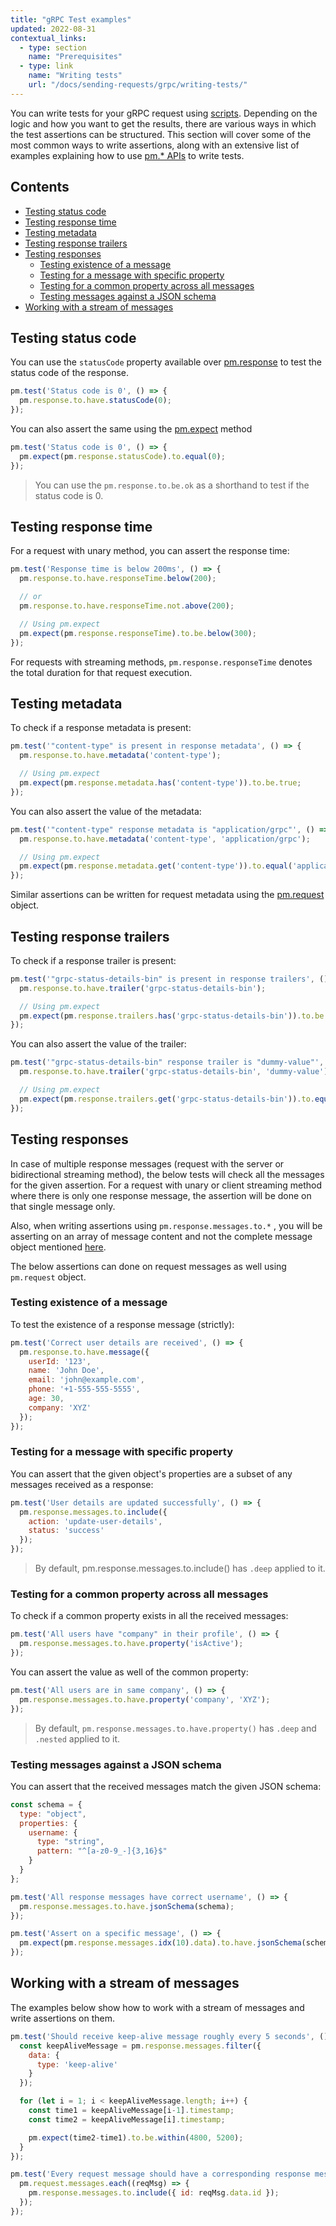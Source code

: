 ```yaml
---
title: "gRPC Test examples"
updated: 2022-08-31
contextual_links:
  - type: section
    name: "Prerequisites"
  - type: link
    name: "Writing tests"
    url: "/docs/sending-requests/grpc/writing-tests/"
---
```


You can write tests for your gRPC request using [scripts](/docs/sending-requests/grpc/scripting-in-grpc-request/). Depending on the logic and how you want to get the results, there are various ways in which the test assertions can be structured. This section will cover some of the most common ways to write assertions, along with an extensive list of examples explaining how to use [pm.* APIs](/docs/sending-requests/grpc/postman-sandbox-api/) to write tests.

## Contents

* [Testing status code](#testing-status-code)
* [Testing response time](#testing-response-time)
* [Testing metadata](#testing-metadata)
* [Testing response trailers](#testing-response-trailers)
* [Testing responses](#testing-responses)
    * [Testing existence of a message](#testing-existence-of-a-message)
    * [Testing for a message with specific property](#testing-for-a-message-with-specific-property)
    * [Testing for a common property across all messages](#testing-for-a-common-property-across-all-messages)
    * [Testing messages against a JSON schema](#testing-messages-against-a-json-schema)
* [Working with a stream of messages](#working-with-a-stream-of-messages)

## Testing status code

 You can use the `statusCode` property available over [pm.response](/docs/sending-requests/grpc/postman-sandbox-api/#pmresponse) to test the status code of the response.

```javascript
pm.test('Status code is 0', () => {
  pm.response.to.have.statusCode(0);
});
```

You can also assert the same using the [pm.expect](/docs/sending-requests/grpc/postman-sandbox-api/#pmexpect) method

```javascript
pm.test('Status code is 0', () => {
  pm.expect(pm.response.statusCode).to.equal(0);
});
```

> You can use the `pm.response.to.be.ok` as a shorthand to test if the status code is 0.

## Testing response time

For a request with unary method, you can assert the response time:

```javascript
pm.test('Response time is below 200ms', () => {
  pm.response.to.have.responseTime.below(200);

  // or
  pm.response.to.have.responseTime.not.above(200);

  // Using pm.expect
  pm.expect(pm.response.responseTime).to.be.below(300);
});
```

For requests with streaming methods, `pm.response.responseTime` denotes the total duration for that request execution.

## Testing metadata

To check if a response metadata is present:

```javascript
pm.test('"content-type" is present in response metadata', () => {
  pm.response.to.have.metadata('content-type');

  // Using pm.expect
  pm.expect(pm.response.metadata.has('content-type')).to.be.true;
});
```

You can also assert the value of the metadata:

```javascript
pm.test('"content-type" response metadata is "application/grpc"', () => {
  pm.response.to.have.metadata('content-type', 'application/grpc');

  // Using pm.expect
  pm.expect(pm.response.metadata.get('content-type')).to.equal('application/grpc');
});
```

Similar assertions can be written for request metadata using the [pm.request](/docs/sending-requests/grpc/postman-sandbox-api/#pmrequest) object.

## Testing response trailers

To check if a response trailer is present:

```javascript
pm.test('"grpc-status-details-bin" is present in response trailers', () => {
  pm.response.to.have.trailer('grpc-status-details-bin');

  // Using pm.expect
  pm.expect(pm.response.trailers.has('grpc-status-details-bin')).to.be.true;
});
```

You can also assert the value of the trailer:

```javascript
pm.test('"grpc-status-details-bin" response trailer is "dummy-value"', () => {
  pm.response.to.have.trailer('grpc-status-details-bin', 'dummy-value');

  // Using pm.expect
  pm.expect(pm.response.trailers.get('grpc-status-details-bin')).to.equal('dummy-value');
});
```

## Testing responses

In case of multiple response messages (request with the server or bidirectional streaming method), the below tests will check all the messages for the given assertion. For a request with unary or client streaming method where there is only one response message, the assertion will be done on that single message only.

Also, when writing assertions using `pm.response.messages.to.*` , you will be asserting on an array of message content and not the complete message object mentioned [here](/docs/sending-requests/grpc/postman-sandbox-api/#pmresponse).

The below assertions can done on request messages as well using `pm.request` object.

### Testing existence of a message

To test the existence of a response message (strictly):

```javascript
pm.test('Correct user details are received', () => {
  pm.response.to.have.message({
    userId: '123',
    name: 'John Doe',
    email: 'john@example.com',
    phone: '+1-555-555-5555',
    age: 30,
    company: 'XYZ'
  });
});
```

### Testing for a message with specific property

You can assert that the given object's properties are a subset of any messages received as a response:

```javascript
pm.test('User details are updated successfully', () => {
  pm.response.messages.to.include({
    action: 'update-user-details',
    status: 'success'
  });
});
```

> By default, pm.response.messages.to.include() has `.deep` applied to it.

### Testing for a common property across all messages

To check if a common property exists in all the received messages:

```javascript
pm.test('All users have "company" in their profile', () => {
  pm.response.messages.to.have.property('isActive');
});
```

You can assert the value as well of the common property:

```javascript
pm.test('All users are in same company', () => {
  pm.response.messages.to.have.property('company', 'XYZ');
});
```

> By default, `pm.response.messages.to.have.property()` has `.deep` and `.nested` applied to it.

### Testing messages against a JSON schema

You can assert that the received messages match the given JSON schema:

```javascript
const schema = {
  type: "object",
  properties: {
    username: {
      type: "string",
      pattern: "^[a-z0-9_-]{3,16}$"
    }
  }
};

pm.test('All response messages have correct username', () => {
  pm.response.messages.to.have.jsonSchema(schema);
});

pm.test('Assert on a specific message', () => {
  pm.expect(pm.response.messages.idx(10).data).to.have.jsonSchema(schema);
});
```

## Working with a stream of messages

The examples below show how to work with a stream of messages and write assertions on them.

```javascript
pm.test('Should receive keep-alive message roughly every 5 seconds', () => {
  const keepAliveMessage = pm.response.messages.filter({
    data: {
      type: 'keep-alive'
    }
  });

  for (let i = 1; i < keepAliveMessage.length; i++) {
    const time1 = keepAliveMessage[i-1].timestamp;
    const time2 = keepAliveMessage[i].timestamp;

    pm.expect(time2-time1).to.be.within(4800, 5200);
  }
});
```

```javascript
pm.test('Every request message should have a corresponding response message', () => {
  pm.request.messages.each((reqMsg) => {
    pm.response.messages.to.include({ id: reqMsg.data.id });
  });
});
```
